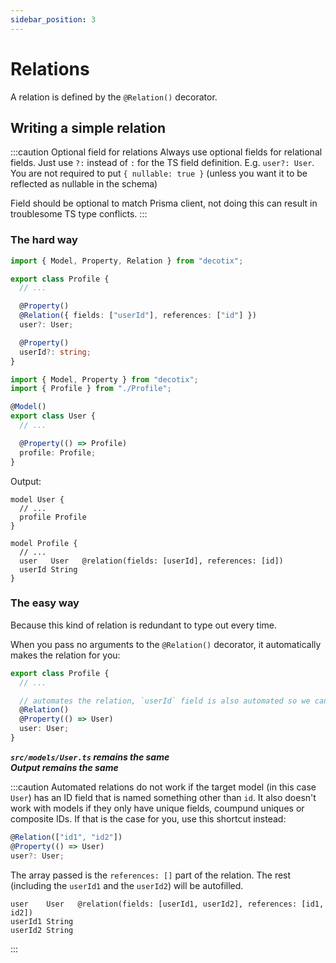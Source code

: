 ```yaml
---
sidebar_position: 3
---
```


# Relations

A relation is defined by the `@Relation()` decorator.

## Writing a simple relation

:::caution Optional field for relations
Always use optional fields for relational fields.
Just use `?:` instead of `:` for the TS field definition.
E.g. `user?: User`. You are not required to put `{ nullable: true }` (unless you want it to be reflected as nullable in the schema)

Field should be optional to match Prisma client, not doing this can result in troublesome TS type conflicts.
:::

### The hard way

```ts title="src/models/Profile.ts"
import { Model, Property, Relation } from "decotix";

export class Profile {
  // ...

  @Property()
  @Relation({ fields: ["userId"], references: ["id"] })
  user?: User;

  @Property()
  userId?: string;
}
```

```ts title="src/models/User.ts"
import { Model, Property } from "decotix";
import { Profile } from "./Profile";

@Model()
export class User {
  // ...

  @Property(() => Profile)
  profile: Profile;
}
```

Output:

```prisma
model User {
  // ...
  profile Profile
}

model Profile {
  // ...
  user   User   @relation(fields: [userId], references: [id])
  userId String
}
```

### The easy way

Because this kind of relation is redundant to type out every time.

When you pass no arguments to the `@Relation()` decorator, it automatically makes the relation for you:

```ts title="src/models/Profile.ts"
export class Profile {
  // ...

  // automates the relation, `userId` field is also automated so we can remove that from our code.
  @Relation()
  @Property(() => User)
  user: User;
}
```

**_`src/models/User.ts` remains the same_**  
**_Output remains the same_**

:::caution
Automated relations do not work if the target model (in this case `User`) has an ID field that is named something other than `id`. It also doesn't work with models if they only have unique fields, coumpund uniques or composite IDs. If that is the case for you, use this shortcut instead:

```ts
@Relation(["id1", "id2"])
@Property(() => User)
user?: User;
```

The array passed is the `references: []` part of the relation. The rest (including the `userId1` and the `userId2`) will be autofilled.

```prisma
user    User   @relation(fields: [userId1, userId2], references: [id1, id2])
userId1 String
userId2 String
```

:::
